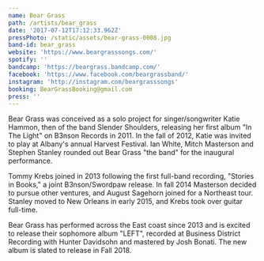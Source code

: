 ```yaml
---
name: Bear Grass
path: /artists/bear_grass
date: '2017-07-12T17:12:33.962Z'
pressPhoto: /static/assets/bear-grass-0008.jpg
band-id: bear_grass
website: 'https://www.beargrasssongs.com/'
spotify: ''
bandcamp: 'https://beargrass.bandcamp.com/'
facebook: 'https://www.facebook.com/beargrassband/'
instagram: 'http://instagram.com/beargrasssongs'
booking: BearGrassBooking@gmail.com
press: ''
---
```

Bear Grass was conceived as a solo project for singer/songwriter Katie Hammon, then of the band Slender Shoulders, releasing her first album "In The Light" on B3nson Records in 2011. In the fall of 2012, Katie was invited to play at Albany's annual Harvest Festival. Ian White, Mitch Masterson and Stephen Stanley rounded out Bear Grass "the band" for the inaugural performance. 

Tommy Krebs joined in 2013 following the first full-band recording, "Stories in Books," a joint B3nson/Swordpaw release. In fall 2014 Masterson decided to pursue other ventures, and August Sagehorn joined for a Northeast tour. Stanley moved to New Orleans in early 2015, and Krebs took over guitar full-time. 

Bear Grass has performed across the East coast since 2013 and is excited to release their sophomore album "LEFT", recorded at Business District Recording with Hunter Davidsohn and mastered by Josh Bonati. The new album is slated to release in Fall 2018.
